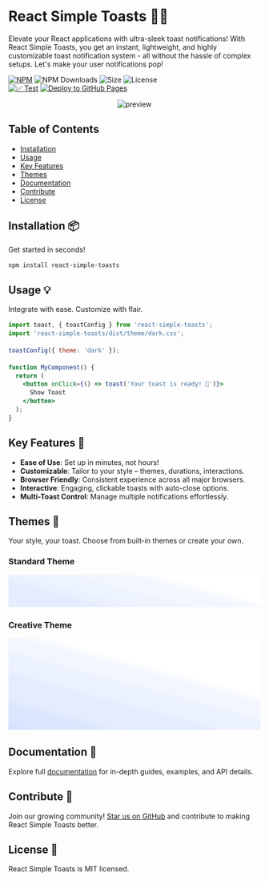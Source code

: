 # React Simple Toasts 🍞🚀

Elevate your React applications with ultra-sleek toast notifications! With React Simple Toasts, you get an instant, lightweight, and highly customizable toast notification system - all without the hassle of complex setups. Let's make your user notifications pop!

[![NPM](https://img.shields.io/npm/v/react-simple-toasts.svg)](https://www.npmjs.com/package/react-simple-toasts)
![NPM Downloads](https://img.shields.io/npm/dw/react-simple-toasts.svg)
![Size](https://img.shields.io/bundlephobia/min/react-simple-toasts)
![License](https://img.shields.io/npm/l/react-simple-toasts)
<br/>
[![✅ Test](https://github.com/almond-bongbong/react-simple-toasts/actions/workflows/00_test.yml/badge.svg)](https://github.com/almond-bongbong/react-simple-toasts/actions/workflows/00_test.yml)
[![Deploy to GitHub Pages](https://github.com/almond-bongbong/react-simple-toasts/actions/workflows/01_deploy_to_github_pages.yml/badge.svg)](https://github.com/almond-bongbong/react-simple-toasts/actions/workflows/01_deploy_to_github_pages.yml)

<p align="center">
  <img src="https://raw.githubusercontent.com/almond-bongbong/react-simple-toasts/master/docs/preview.gif" alt="preview" />
</p>

## Table of Contents
- [Installation](#Installation)
- [Usage](#Usage)
- [Key Features](#Key-Features)
- [Themes](#Themes)
- [Documentation](#Documentation)
- [Contribute](#Contribute)
- [License](#License)

<a name="Installation"></a>
## Installation 📦

Get started in seconds!



```bash
npm install react-simple-toasts
```

<a name="Usage"></a>
## Usage 💡

Integrate with ease. Customize with flair.

```jsx
import toast, { toastConfig } from 'react-simple-toasts';
import 'react-simple-toasts/dist/theme/dark.css';

toastConfig({ theme: 'dark' });

function MyComponent() {
  return (
    <button onClick={() => toast('Your toast is ready! 🍞')}>
      Show Toast
    </button>
  );
}
```

<a name="Key-Features"></a>
## Key Features 🌟

- **Ease of Use**: Set up in minutes, not hours!
- **Customizable**: Tailor to your style – themes, durations, interactions.
- **Browser Friendly**: Consistent experience across all major browsers.
- **Interactive**: Engaging, clickable toasts with auto-close options.
- **Multi-Toast Control**: Manage multiple notifications effortlessly.

<a name="Themes"></a>
## Themes 🎨

Your style, your toast. Choose from built-in themes or create your own.

### Standard Theme
<p align="center">
  <img src="https://raw.githubusercontent.com/almond-bongbong/react-simple-toasts/master/docs/theme_standard.gif" alt="standard theme showcase" />
</p>

### Creative Theme
<p align="center">
  <img src="https://raw.githubusercontent.com/almond-bongbong/react-simple-toasts/master/docs/theme_creative.gif" alt="creative theme showcase" />
</p>

<a name="Documentation"></a>
## Documentation 📘

Explore full [documentation](https://almond-bongbong.github.io/react-simple-toasts/) for in-depth guides, examples, and API details.

<a name="Contribute"></a>
## Contribute 🤝

Join our growing community! [Star us on GitHub](https://github.com/almond-bongbong/react-simple-toasts/stargazers) and contribute to making React Simple Toasts better.

<a name="License"></a>
## License 📜

React Simple Toasts is MIT licensed.
